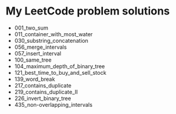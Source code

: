 # My LeetCode problem solutions

-   001_two_sum
-   011_container_with_most_water
-   030_substring_concatenation
-   056_merge_intervals
-   057_insert_interval
-   100_same_tree
-   104_maximum_depth_of_binary_tree
-   121_best_time_to_buy_and_sell_stock
-   139_word_break
-   217_contains_duplicate
-   219_contains_duplicate_II
-   226_invert_binary_tree
-   435_non-overlapping_intervals
